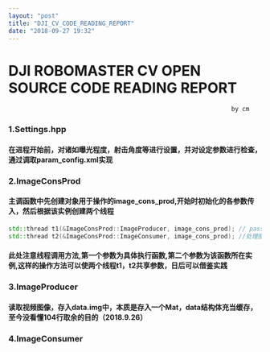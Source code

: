 ```yaml
---
layout: "post"
title: "DJI_CV_CODE_READING_REPORT"
date: "2018-09-27 19:32"
---
```


# DJI ROBOMASTER CV OPEN SOURCE CODE READING REPORT

                                                                  by cm
### 1.Settings.hpp
#### 在进程开始前，对诸如曝光程度，射击角度等进行设置，并对设定参数进行检查，通过调取param_config.xml实现
### 2.ImageConsProd
#### 主调函数中先创建对象用于操作的image_cons_prod,开始时初始化的各参数传入，然后根据该实例创建两个线程

```Cpp
std::thread t1(&ImageConsProd::ImageProducer, image_cons_prod); // pass by reference   线程一获取图片
std::thread t2(&ImageConsProd::ImageConsumer, image_cons_prod); //处理图像线程
```

#### 此处注意线程调用方法,第一个参数为具体执行函数,第二个参数为该函数所在实例,这样的操作方法可以使两个线程t1，t2共享参数，日后可以借鉴实践

### 3.ImageProducer
#### 读取视频图像，存入data.img中，本质是存入一个Mat，data结构体充当缓存，至今没看懂104行取余的目的（2018.9.26）

### 4.ImageConsumer
####
